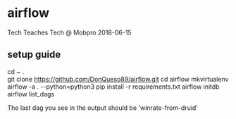 # airflow

Tech Teaches Tech @ Mobpro 2018-06-15

## setup guide

cd ~ .  
git clone https://github.com/DonQueso89/airflow.git
cd airflow
mkvirtualenv airflow -a . --python=python3
pip install -r requirements.txt
airflow initdb
airflow list_dags

The last dag you see in the output should be 'winrate-from-druid'

